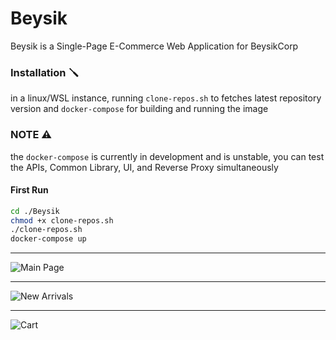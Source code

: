 # Beysik

Beysik is a Single-Page E-Commerce Web Application for BeysikCorp

### Installation 🪛
in a linux/WSL instance, running `clone-repos.sh` to fetches latest repository version and `docker-compose` for building and running the image

### NOTE ⚠️
the `docker-compose` is currently in development and is unstable, you can test the APIs, Common Library, UI, and Reverse Proxy simultaneously

#### First Run 
```sh
cd ./Beysik
chmod +x clone-repos.sh
./clone-repos.sh
docker-compose up
```
---
![Main Page](https://cdn.discordapp.com/attachments/1147094181320327191/1379097363850723508/main.png?ex=683f0001&is=683dae81&hm=d5b4f0df44fce114510e810daaf939b5c5e1c7d34f38602a8196233ec1ded4b8&)

---
![New Arrivals](https://cdn.discordapp.com/attachments/1147094181320327191/1379097364190466138/new_arrivals.png?ex=683f0002&is=683dae82&hm=8224b055545e78c7c5b513ddc9f14ed21ce2de4405dc87524cb7b8a4449b9b27&)

---
![Cart](https://cdn.discordapp.com/attachments/1147094181320327191/1379097364543049798/cart.png?ex=683f0002&is=683dae82&hm=19fc224ab087014b0ba3577d57ed03115109303515a3b46864a2ad4fc0c74492&)



